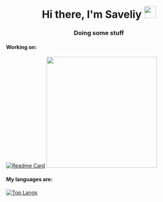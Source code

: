 <h1 align="center">Hi there, I'm Saveliy
<img src="https://github.com/blackcater/blackcater/raw/main/images/Hi.gif" height="32"/></h1>
<h3 align="center">Doing some stuff</h3>

<h4>Working on:</h4>

[![Readme Card](https://github-readme-stats.vercel.app/api/pin/?username=fMercury13&repo=IUTest)](https://github.com/anuraghazra/github-readme-stats)
<img src="https://github.com/fMercury13/fMercury13/pc.gif" height="300">
<h4>My languages are:</h4>

[![Top Langs](https://github-readme-stats.vercel.app/api/top-langs/?username=fMercury13&layout=compact)](https://github.com/anuraghazra/github-readme-stats)
